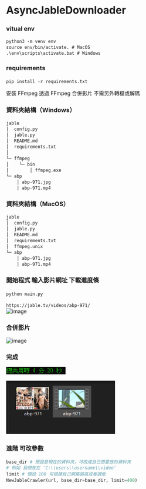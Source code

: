# AsyncJableDownloader

### vitual env
```
python3 -m venv env
source env/bin/activate. # MacOS
.\env\scripts\activate.bat # Windows
```
### requirements
`pip install -r requirements.txt`

安裝 FFmpeg 透過 FFmpeg 合併影片 不需另外轉檔或解碼 

### 資料夾結構（Windows）
```
jable
│  config.py
│  jable.py
│  README.md
│  requirements.txt
│
└─ ffmpeg
│    └─ bin
│        │ ffmpeg.exe
└─ abp
    │ abp-971.jpg
    | abp-971.mp4
```
### 資料夾結構（MacOS）
```
jable
│  config.py
│  jable.py
│  README.md
│  requirements.txt
│  ffmpeg.unix
└─ abp
    │ abp-971.jpg
    | abp-971.mp4
```

### 開始程式 輸入影片網址 下載進度條
`python main.py`

`https://jable.tv/videos/abp-971/`    
![image](https://github.com/w871203w/AsyncJableDownloader/blob/main/imgage/2.PNG)  

### 合併影片
![image](https://github.com/w871203w/AsyncJableDownloader/blob/main/imgage/3.PNG)

### 完成
![image](https://github.com/w871203w/AsyncJableDownloader/blob/main/image/4.PNG)

![image](https://github.com/w871203w/AsyncJableDownloader/blob/main/image/1.PNG)


### 進階 可改參數
```python
base_dir # 預設是現在的資料夾，可改成自己想要放的資料夾 
# 例如 我想放在 'C:\\users\\username\\video'
limit # 預設 100 可根據自己網路調高或者調低
NewJableCrawler(url, base_dir=base_dir, limit=400)
```
